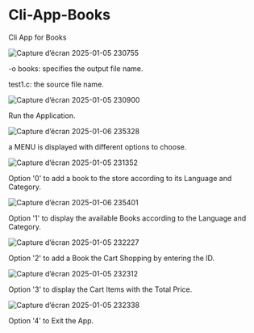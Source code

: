 # Cli-App-Books
Cli App for Books

![Capture d’écran 2025-01-05 230755](https://github.com/user-attachments/assets/c2281ad9-0625-4ef2-ba1a-ed91f01457d7)

-o books: specifies the output file name.

test1.c: the source file name.

![Capture d’écran 2025-01-05 230900](https://github.com/user-attachments/assets/ebb7b87c-fc15-466b-b484-b03724b0940c)

Run the Application.

![Capture d’écran 2025-01-06 235328](https://github.com/user-attachments/assets/e236891b-67dd-48c8-addf-6f8e3beae9b2)

a MENU is displayed with different options to choose.

![Capture d’écran 2025-01-05 231352](https://github.com/user-attachments/assets/46c28733-0190-4d20-bb88-421a0b0fb15a)

Option '0' to add a book to the store according to its Language and Category.

![Capture d’écran 2025-01-06 235401](https://github.com/user-attachments/assets/c0fa77bf-dcbb-4f4b-af2e-2cf9194c96c0)

Option '1' to display the available Books according to the Language and Category.

![Capture d’écran 2025-01-05 232227](https://github.com/user-attachments/assets/e086da57-435f-4307-b4da-1f39242f8fa6)

Option '2' to add a Book the Cart Shopping by entering the ID.

![Capture d’écran 2025-01-05 232312](https://github.com/user-attachments/assets/be4fad22-ed6f-4601-8afd-ef6b565d17b8)

Option '3' to display the Cart Items with the Total Price.

![Capture d’écran 2025-01-05 232338](https://github.com/user-attachments/assets/559276ec-fc00-4c74-ad28-5f704aaf4539)

Option '4' to Exit the App.


